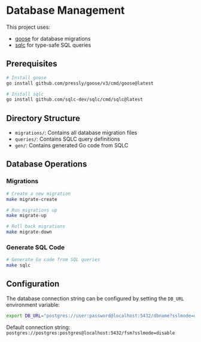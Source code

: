 # Database Management

This project uses:
- [goose](https://github.com/pressly/goose) for database migrations
- [sqlc](https://sqlc.dev) for type-safe SQL queries

## Prerequisites

```bash
# Install goose
go install github.com/pressly/goose/v3/cmd/goose@latest

# Install sqlc
go install github.com/sqlc-dev/sqlc/cmd/sqlc@latest
```

## Directory Structure

- `migrations/`: Contains all database migration files
- `queries/`: Contains SQLC query definitions
- `gen/`: Contains generated Go code from SQLC

## Database Operations

### Migrations

```bash
# Create a new migration
make migrate-create

# Run migrations up
make migrate-up

# Roll back migrations
make migrate-down
```

### Generate SQL Code

```bash
# Generate Go code from SQL queries
make sqlc
```

## Configuration

The database connection string can be configured by setting the `DB_URL` environment variable:

```bash
export DB_URL="postgres://user:password@localhost:5432/dbname?sslmode=disable"
```

Default connection string: `postgres://postgres:postgres@localhost:5432/fsm?sslmode=disable` 
